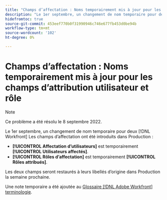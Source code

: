 ```yaml
---
title: "Champs d’affectation : Noms temporairement mis à jour pour les champs d’attribution utilisateur et rôle"
description: "Le 1er septembre, un changement de nom temporaire pour deux [!DNL Workfront] Les champs d’affectation ont été introduits dans Production."
hidefromtoc: true
source-git-commit: 453eef770b0f31990946c746e677fb453d0be94b
workflow-type: tm+mt
source-wordcount: '102'
ht-degree: 0%

---
```



# Champs d’affectation : Noms temporairement mis à jour pour les champs d’attribution utilisateur et rôle

>[!NOTE]
>
>Ce problème a été résolu le 8 septembre 2022.

Le 1er septembre, un changement de nom temporaire pour deux [!DNL Workfront] Les champs d’affectation ont été introduits dans Production :

* **[!UICONTROL Affectation d’utilisateurs]** est temporairement **[!UICONTROL Utilisateurs affectés]**.
* **[!UICONTROL Rôles d’affectation]** est temporairement **[!UICONTROL Rôles attribués]**.

Les deux champs seront restaurés à leurs libellés d’origine dans Production la semaine prochaine.

Une note temporaire a été ajoutée au [Glossaire [!DNL Adobe Workfront] terminologie](https://experienceleague.adobe.com/docs/workfront/using/basics/workfront-terminology-glossary.html).
